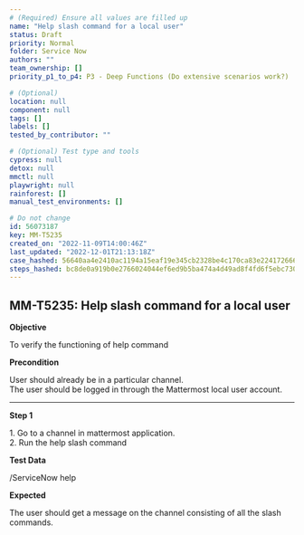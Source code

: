 ```yaml
---
# (Required) Ensure all values are filled up
name: "Help slash command for a local user"
status: Draft
priority: Normal
folder: Service Now
authors: ""
team_ownership: []
priority_p1_to_p4: P3 - Deep Functions (Do extensive scenarios work?)

# (Optional)
location: null
component: null
tags: []
labels: []
tested_by_contributor: ""

# (Optional) Test type and tools
cypress: null
detox: null
mmctl: null
playwright: null
rainforest: []
manual_test_environments: []

# Do not change
id: 56073187
key: MM-T5235
created_on: "2022-11-09T14:00:46Z"
last_updated: "2022-12-01T21:13:18Z"
case_hashed: 56640aa4e2410ac1194a15eaf19e345cb2328be4c170ca83e224172666ae16d59ad58fdc15bfac6cc0b685be93cdf34a
steps_hashed: bc8de0a919b0e2766024044ef6ed9b5ba474a4d49ad8f4fd6f5ebc73059b9a33271b0c23cb6b7c28b75da898edc760a1
---
```


<!-- (Auto-generated) Based on frontmatter's "key" and "name" -->

## MM-T5235: Help slash command for a local user

**Objective**

To verify the functioning of help command

**Precondition**

User should already be in a particular channel.\
The user should be logged in through the Mattermost local user account.

---

**Step 1**

1\. Go to a channel in mattermost application.\
2\. Run the help slash command

**Test Data**

/ServiceNow help

**Expected**

The user should get a message on the channel consisting of all the slash commands.
